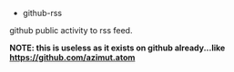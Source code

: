 * github-rss

github public activity to rss feed.

**NOTE: this is useless as it exists on github already...like https://github.com/azimut.atom**
